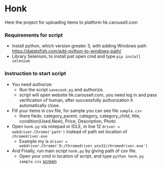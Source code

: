 # Honk

Here the project for uploading items to platform hk.carousell.com

### Requirements for script
* Install python, which version greater 3, with adding Windows path https://datatofish.com/add-python-to-windows-path/
* Library Selenium, to install just open cmd and type `pip install selenium`

### Instruction to start script
* You need authorize
  * Run the script `savecook.py` and authorize.
  * script will open website hk.carousell.com, you need log in and pass verification of human, after successfully authorization it automatically close.
* Fill your items in csv file, for sample you can see file `sample.csv`
  * there fieds: category_parent, category, category_child, title, condition(Used,New), Price, Description, Photo
* Open `honk.py` via notepad or IDLE, in line 12 `driver = webdriver.Chrome('path')` instead of path set location of `chromedriver.exe`
  * Example my is `driver = webdriver.Chrome('D:/Chromedriver_win32/chromedriver.exe')`
* And Finally, run main script `honk.py` by giving path of csv file. 
  * Open your cmd in location of script, and type `python honk.py sample.csv` [screen](Screenshot_2.png)
  






